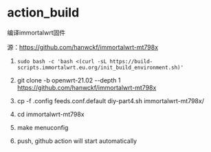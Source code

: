 # action_build
编译immortalwrt固件

源：https://github.com/hanwckf/immortalwrt-mt798x

1. `sudo bash -c 'bash <(curl -sL https://build-scripts.immortalwrt.eu.org/init_build_environment.sh)'`

2. git clone -b openwrt-21.02 --depth 1 https://github.com/hanwckf/immortalwrt-mt798x

3. cp -f .config feeds.conf.default diy-part4.sh immortalwrt-mt798x/

4. cd immortalwrt-mt798x

5. make menuconfig

6. push, github action will start automatically